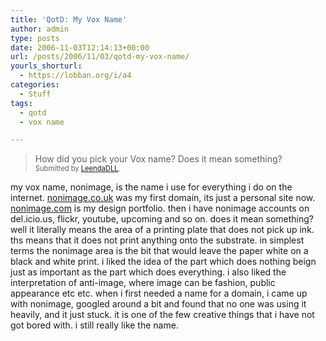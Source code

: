 ```yaml
---
title: 'QotD: My Vox Name'
author: admin
type: posts
date: 2006-11-03T12:14:13+00:00
url: /posts/2006/11/03/qotd-my-vox-name/
yourls_shorturl:
  - https://lobban.org/i/a4
categories:
  - Stuff
tags:
  - qotd
  - vox name

---
```

> How did you pick your Vox name? Does it mean something?&#160;   
> <span style="font-size: 0.8em">Submitted by <a class="enclosure-inline-user" href="http://leendadll.vox.com/">LeendaDLL</a>. &#160;</span>

my vox name, nonimage, is the name i use for everything i do on the internet. [nonimage.co.uk][1] was my first domain, its just a personal site now. [nonimage.com][2] is my design portfolio. then i have nonimage accounts on del.icio.us, flickr, youtube, upcoming and so on. does it mean something? well it literally means the area of a printing plate that does not pick up ink. ths means that it does not print anything onto the substrate. in simplest terms the nonimage area is the bit that would leave the paper white on a black and white print. i liked the idea of the part which does nothing beign just as important as the part which does everything. i also liked the interpretation of anti-image, where image can be fashion, public appearance etc etc. when i first needed a name for a domain, i came up with nonimage, googled around a bit and found that no one was using it heavily, and it just stuck. it is one of the few creative things that i have not got bored with. i still really like the name.

 [1]: http://www.nonimage.co.uk
 [2]: http://www.nonimage.com